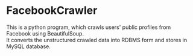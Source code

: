 # FacebookCrawler
This is a python program, which crawls users' public profiles from Facebook using BeautifulSoup.<br/>
It converts the unstructured crawled data into RDBMS form and stores in MySQL database.
